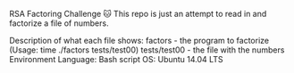 RSA Factoring Challenge 🐱
This repo is just an attempt to read in and factorize a file of numbers.

Description of what each file shows:
factors - the program to factorize (Usage: time ./factors tests/test00)
tests/test00 - the file with the numbers
Environment
Language: Bash script
OS: Ubuntu 14.04 LTS
